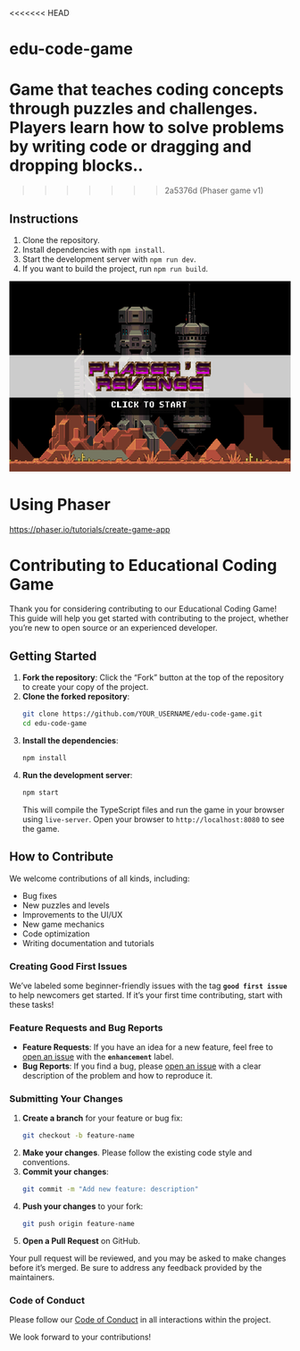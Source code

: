 <<<<<<< HEAD
# edu-code-game
Game that teaches coding concepts through puzzles and challenges. Players learn how to solve problems by writing code or dragging and dropping blocks..
=======
>>>>>>> 2a5376d (Phaser game v1)


## Instructions

1. Clone the repository.
2. Install dependencies with `npm install`.
3. Start the development server with `npm run dev`.
4. If you want to build the project, run `npm run build`.


![screenshot](screenshot.png)

# Using Phaser 
https://phaser.io/tutorials/create-game-app

# Contributing to Educational Coding Game

Thank you for considering contributing to our Educational Coding Game! This guide will help you get started with contributing to the project, whether you’re new to open source or an experienced developer.

## Getting Started

1. **Fork the repository**: Click the “Fork” button at the top of the repository to create your copy of the project.
2. **Clone the forked repository**:
   ```bash
   git clone https://github.com/YOUR_USERNAME/edu-code-game.git
   cd edu-code-game
   ```
3. **Install the dependencies**:
   ```bash
   npm install
   ```
4. **Run the development server**:
   ```bash
   npm start
   ```
   This will compile the TypeScript files and run the game in your browser using `live-server`. Open your browser to `http://localhost:8080` to see the game.

## How to Contribute

We welcome contributions of all kinds, including:
- Bug fixes
- New puzzles and levels
- Improvements to the UI/UX
- New game mechanics
- Code optimization
- Writing documentation and tutorials

### Creating Good First Issues

We’ve labeled some beginner-friendly issues with the tag **`good first issue`** to help newcomers get started. If it’s your first time contributing, start with these tasks!

### Feature Requests and Bug Reports

- **Feature Requests**: If you have an idea for a new feature, feel free to [open an issue](https://github.com/YOUR_REPO/edu-code-game/issues) with the **`enhancement`** label.
- **Bug Reports**: If you find a bug, please [open an issue](https://github.com/YOUR_REPO/edu-code-game/issues) with a clear description of the problem and how to reproduce it.

### Submitting Your Changes

1. **Create a branch** for your feature or bug fix:
   ```bash
   git checkout -b feature-name
   ```
2. **Make your changes**. Please follow the existing code style and conventions.
3. **Commit your changes**:
   ```bash
   git commit -m "Add new feature: description"
   ```
4. **Push your changes** to your fork:
   ```bash
   git push origin feature-name
   ```
5. **Open a Pull Request** on GitHub.

Your pull request will be reviewed, and you may be asked to make changes before it’s merged. Be sure to address any feedback provided by the maintainers.

### Code of Conduct

Please follow our [Code of Conduct](https://github.com/YOUR_REPO/edu-code-game/CODE_OF_CONDUCT.md) in all interactions within the project.

We look forward to your contributions!
